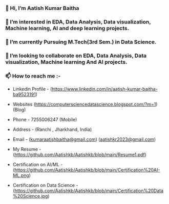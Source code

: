 ### 👋 Hi, I’m Aatish Kumar Baitha
### 👀 I’m interested in EDA, Data Analysis,  Data visualization, Machine learning, AI and deep learning projects.
### 🌱 I’m currently Pursuing M.Tech(3rd Sem.) in Data Science.
### 💞️ I’m looking to collaborate on EDA, Data Analysis,  Data visualization, Machine learning And AI projects.
### 📫 How to reach me :-

* Linkedin Profile -
  (https://www.linkedin.com/in/aatish-kumar-baitha-ba9523191)

* Websites
 (https://computersciencedatascience.blogspot.com/?m=1) (Blog)

* Phone -
 7255006247 (Mobile)

* Address -
 (Ranchi , Jharkhand, India)

* Email -
 (kumaraatishbaitha@gmail.com)
 (aatishkr2023@gmail.com)

* My Resume -
 (https://github.com/Aatishkb/Aatishkb/blob/main/Resume1.pdf)

* Certification on AI/ML -
(https://github.com/Aatishkb/Aatishkb/blob/main/Certification%20AI-ML.png)

* Certification on Data Science -
(https://github.com/Aatishkb/Aatishkb/blob/main/Certification%20Data%20Science.jpg)
